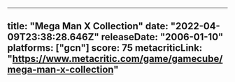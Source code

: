 
---
title: "Mega Man X Collection"
date: "2022-04-09T23:38:28.646Z"
releaseDate: "2006-01-10"
platforms: ["gcn"]
score: 75
metacriticLink: "https://www.metacritic.com/game/gamecube/mega-man-x-collection"
---
